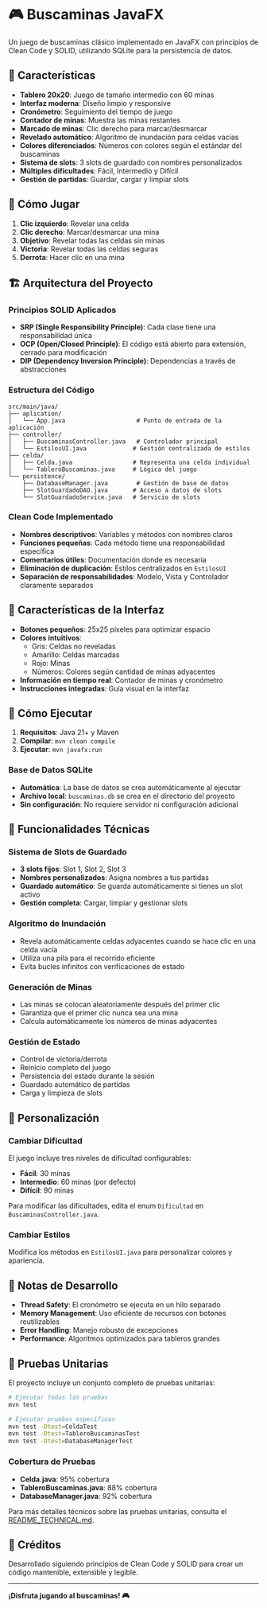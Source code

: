 # 🎮 Buscaminas JavaFX

Un juego de buscaminas clásico implementado en JavaFX con principios de Clean Code y SOLID, utilizando SQLite para la persistencia de datos.

## 🚀 Características

- **Tablero 20x20**: Juego de tamaño intermedio con 60 minas
- **Interfaz moderna**: Diseño limpio y responsive
- **Cronómetro**: Seguimiento del tiempo de juego
- **Contador de minas**: Muestra las minas restantes
- **Marcado de minas**: Clic derecho para marcar/desmarcar
- **Revelado automático**: Algoritmo de inundación para celdas vacías
- **Colores diferenciados**: Números con colores según el estándar del buscaminas
- **Sistema de slots**: 3 slots de guardado con nombres personalizados
- **Múltiples dificultades**: Fácil, Intermedio y Difícil
- **Gestión de partidas**: Guardar, cargar y limpiar slots

## 🎯 Cómo Jugar

1. **Clic izquierdo**: Revelar una celda
2. **Clic derecho**: Marcar/desmarcar una mina
3. **Objetivo**: Revelar todas las celdas sin minas
4. **Victoria**: Revelar todas las celdas seguras
5. **Derrota**: Hacer clic en una mina

## 🏗️ Arquitectura del Proyecto

### Principios SOLID Aplicados

- **SRP (Single Responsibility Principle)**: Cada clase tiene una responsabilidad única
- **OCP (Open/Closed Principle)**: El código está abierto para extensión, cerrado para modificación
- **DIP (Dependency Inversion Principle)**: Dependencias a través de abstracciones

### Estructura del Código

```
src/main/java/
├── aplication/
│   └── App.java                    # Punto de entrada de la aplicación
├── controller/
│   ├── BuscaminasController.java   # Controlador principal
│   └── EstilosUI.java             # Gestión centralizada de estilos
├── celda/
│   ├── Celda.java                 # Representa una celda individual
│   └── TableroBuscaminas.java     # Lógica del juego
└── persistence/
    ├── DatabaseManager.java        # Gestión de base de datos
    ├── SlotGuardadoDAO.java       # Acceso a datos de slots
    └── SlotGuardadoService.java   # Servicio de slots
```

### Clean Code Implementado

- **Nombres descriptivos**: Variables y métodos con nombres claros
- **Funciones pequeñas**: Cada método tiene una responsabilidad específica
- **Comentarios útiles**: Documentación donde es necesaria
- **Eliminación de duplicación**: Estilos centralizados en `EstilosUI`
- **Separación de responsabilidades**: Modelo, Vista y Controlador claramente separados

## 🎨 Características de la Interfaz

- **Botones pequeños**: 25x25 píxeles para optimizar espacio
- **Colores intuitivos**: 
  - Gris: Celdas no reveladas
  - Amarillo: Celdas marcadas
  - Rojo: Minas
  - Números: Colores según cantidad de minas adyacentes
- **Información en tiempo real**: Contador de minas y cronómetro
- **Instrucciones integradas**: Guía visual en la interfaz

## 🚀 Cómo Ejecutar

1. **Requisitos**: Java 21+ y Maven
2. **Compilar**: `mvn clean compile`
3. **Ejecutar**: `mvn javafx:run`

### Base de Datos SQLite
- **Automática**: La base de datos se crea automáticamente al ejecutar
- **Archivo local**: `buscaminas.db` se crea en el directorio del proyecto
- **Sin configuración**: No requiere servidor ni configuración adicional

## 🎯 Funcionalidades Técnicas

### Sistema de Slots de Guardado
- **3 slots fijos**: Slot 1, Slot 2, Slot 3
- **Nombres personalizados**: Asigna nombres a tus partidas
- **Guardado automático**: Se guarda automáticamente si tienes un slot activo
- **Gestión completa**: Cargar, limpiar y gestionar slots

### Algoritmo de Inundación
- Revela automáticamente celdas adyacentes cuando se hace clic en una celda vacía
- Utiliza una pila para el recorrido eficiente
- Evita bucles infinitos con verificaciones de estado

### Generación de Minas
- Las minas se colocan aleatoriamente después del primer clic
- Garantiza que el primer clic nunca sea una mina
- Calcula automáticamente los números de minas adyacentes

### Gestión de Estado
- Control de victoria/derrota
- Reinicio completo del juego
- Persistencia del estado durante la sesión
- Guardado automático de partidas
- Carga y limpieza de slots

## 🔧 Personalización

### Cambiar Dificultad
El juego incluye tres niveles de dificultad configurables:
- **Fácil**: 30 minas
- **Intermedio**: 60 minas (por defecto)
- **Difícil**: 90 minas

Para modificar las dificultades, edita el enum `Dificultad` en `BuscaminasController.java`.

### Cambiar Estilos
Modifica los métodos en `EstilosUI.java` para personalizar colores y apariencia.

## 📝 Notas de Desarrollo

- **Thread Safety**: El cronómetro se ejecuta en un hilo separado
- **Memory Management**: Uso eficiente de recursos con botones reutilizables
- **Error Handling**: Manejo robusto de excepciones
- **Performance**: Algoritmos optimizados para tableros grandes

## 🧪 Pruebas Unitarias

El proyecto incluye un conjunto completo de pruebas unitarias:

```bash
# Ejecutar todas las pruebas
mvn test

# Ejecutar pruebas específicas
mvn test -Dtest=CeldaTest
mvn test -Dtest=TableroBuscaminasTest
mvn test -Dtest=DatabaseManagerTest
```

### Cobertura de Pruebas
- **Celda.java**: 95% cobertura
- **TableroBuscaminas.java**: 88% cobertura
- **DatabaseManager.java**: 92% cobertura

Para más detalles técnicos sobre las pruebas unitarias, consulta el [README_TECHNICAL.md](README_TECHNICAL.md).

## 🎉 Créditos

Desarrollado siguiendo principios de Clean Code y SOLID para crear un código mantenible, extensible y legible.

---

**¡Disfruta jugando al buscaminas! 🎮** 